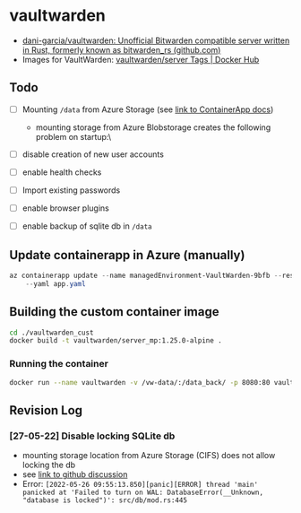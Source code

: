 # vaultwarden

* [dani-garcia/vaultwarden: Unofficial Bitwarden compatible server written in Rust, formerly known as bitwarden_rs (github.com)](https://github.com/dani-garcia/vaultwarden)
* Images for VaultWarden:  [vaultwarden/server Tags | Docker Hub](https://hub.docker.com/r/vaultwarden/server/tags)


## Todo

* [ ] Mounting `/data` from Azure Storage (see [link to ContainerApp docs](https://docs.microsoft.com/en-us/azure/container-apps/storage-mounts?pivots=aca-cli#configuration-1))
  * mounting storage from Azure Blobstorage creates the following problem on startup:\

* [ ] disable creation of new user accounts
* [ ] enable health checks
* [ ] Import existing passwords
* [ ] enable browser plugins
* [ ] enable backup of sqlite db in `/data`

## Update containerapp in Azure (manually)

```ps1
az containerapp update --name managedEnvironment-VaultWarden-9bfb --resource-group VaultWarden \
    --yaml app.yaml
```

## Building the custom container image

```sh
cd ./vaultwarden_cust
docker build -t vaultwarden/server_mp:1.25.0-alpine .
```

### Running the container

```sh
docker run --name vaultwarden -v /vw-data/:/data_back/ -p 8080:80 vaultwarden/server_mp:1.25.0-alpine
```


## Revision Log

### [27-05-22] Disable locking SQLite db
* mounting storage location from Azure Storage (CIFS) does not allow locking the db
* see [link to github discussion](https://github.com/dani-garcia/vaultwarden/issues/1201#issuecomment-716804769)
* Error: `[2022-05-26 09:55:13.850][panic][ERROR] thread 'main' panicked at 'Failed to turn on WAL: DatabaseError(__Unknown, "database is locked")': src/db/mod.rs:445`
